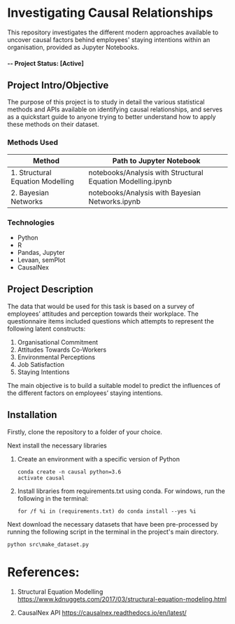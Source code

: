 # Investigating Causal Relationships
This repository investigates the different modern approaches available to uncover causal factors behind employees' staying intentions within an organisation, provided as Jupyter Notebooks.

#### -- Project Status: [Active]

## Project Intro/Objective
The purpose of this project is to study in detail the various statistical methods and APIs available on identifying causal relationships, and serves as a quickstart guide to anyone trying to better understand how to apply these methods on their dataset.

### Methods Used
|Method     |  Path to Jupyter Notebook   | 
|----------------|-----------------------------|
|1. Structural Equation Modelling| notebooks/Analysis with Structural Equation Modelling.ipynb|
|2. Bayesian Networks| notebooks/Analysis with Bayesian Networks.ipynb  |


### Technologies
* Python
* R
* Pandas, Jupyter
* Levaan, semPlot
* CausalNex

## Project Description
The data that would be used for this task is based on a survey of employees’ attitudes and perception towards their workplace. The questionnaire items included questions which attempts to represent the following latent constructs: 
1) Organisational Commitment
2) Attitudes Towards Co-Workers
3) Environmental Perceptions
4) Job Satisfaction
5) Staying Intentions

The main objective is to build a suitable model to predict the influences of the different factors on employees’ staying intentions.

## Installation
Firstly, clone the repository to a folder of your choice. 

Next install the necessary libraries

1. Create an environment with a specific version of Python
	```
   conda create -n causal python=3.6
   activate causal
   ```

2. Install libraries from requirements.txt using conda. For windows, run the following in the terminal:
	```
   for /f %i in (requirements.txt) do conda install --yes %i
   ```

Next download the necessary datasets that have been pre-processed by running the following script in the terminal
in the project's main directory.

```
python src\make_dataset.py
```

# References:
1) Structural Equation Modelling
https://www.kdnuggets.com/2017/03/structural-equation-modeling.html

2) CausalNex API 
https://causalnex.readthedocs.io/en/latest/
